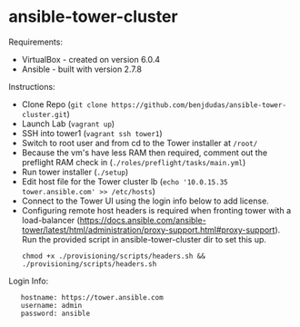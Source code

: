 # ansible-tower-cluster

Requirements:

  - VirtualBox - created on version 6.0.4
  - Ansible - built with version 2.7.8

Instructions:

  - Clone Repo (`git clone https://github.com/benjdudas/ansible-tower-cluster.git`)
  - Launch Lab (`vagrant up`)
  - SSH into tower1 (`vagrant ssh tower1`)
  - Switch to root user and from cd to the Tower installer at `/root/`
  - Because the vm's have less RAM then required, comment out the preflight RAM check in (`./roles/preflight/tasks/main.yml`)
  - Run tower installer (`./setup`)
  - Edit host file for the Tower cluster lb (`echo '10.0.15.35 tower.ansible.com' >> /etc/hosts`)
  - Connect to the Tower UI using the login info below to add license. 
  - Configuring remote host headers is required when fronting tower with a load-balancer (https://docs.ansible.com/ansible-tower/latest/html/administration/proxy-support.html#proxy-support). Run the provided script in ansible-tower-cluster dir to set this up.
    ```
    chmod +x ./provisioning/scripts/headers.sh && ./provisioning/scripts/headers.sh
    ```

Login Info:
```
   hostname: https://tower.ansible.com
   username: admin
   password: ansible
```
